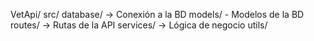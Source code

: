 
VetApi/
    src/
        database/ -> Conexión a la BD
        models/   - Modelos de la BD
        routes/   -> Rutas de la API
        services/ -> Lógica de negocio
        utils/